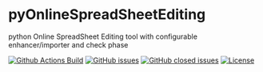 # pyOnlineSpreadSheetEditing
python Online SpreadSheet Editing tool with configurable enhancer/importer and check phase

[![Github Actions Build](https://github.com/WolfgangFahl/pyOnlineSpreadSheetEditing/workflows/Build/badge.svg?branch=master)](https://github.com/WolfgangFahl/pyOnlineSpreadSheetEditing/actions?query=workflow%3ABuild+branch%3Amain)
[![GitHub issues](https://img.shields.io/github/issues/WolfgangFahl/pyOnlineSpreadSheetEditing.svg)](https://github.com/WolfgangFahl/pyOnlineSpreadSheetEditing/issues)
[![GitHub closed issues](https://img.shields.io/github/issues-closed/WolfgangFahl/pyOnlineSpreadSheetEditing.svg)](https://github.com/WolfgangFahl/pyOnlineSpreadSheetEditing/issues/?q=is%3Aissue+is%3Aclosed)
[![License](https://img.shields.io/github/license/WolfgangFahl/pyOnlineSpreadSheetEditing.svg)](https://www.apache.org/licenses/LICENSE-2.0)
